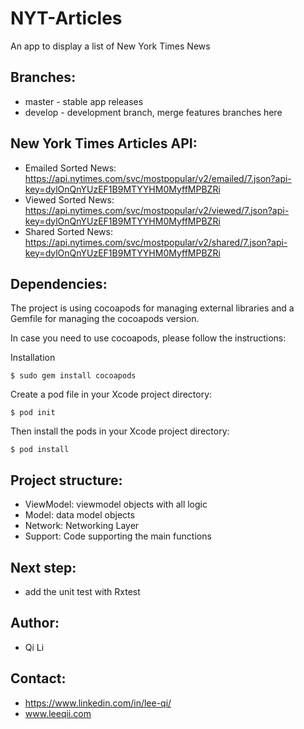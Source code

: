 # NYT-Articles
An app to display a list of New York Times News

## Branches:

* master - stable app releases
* develop - development branch, merge features branches here

## New York Times Articles API:

* Emailed Sorted News: https://api.nytimes.com/svc/mostpopular/v2/emailed/7.json?api-key=dylOnQnYUzEF1B9MTYYHM0MyffMPBZRi
* Viewed Sorted News: https://api.nytimes.com/svc/mostpopular/v2/viewed/7.json?api-key=dylOnQnYUzEF1B9MTYYHM0MyffMPBZRi
* Shared Sorted News: https://api.nytimes.com/svc/mostpopular/v2/shared/7.json?api-key=dylOnQnYUzEF1B9MTYYHM0MyffMPBZRi

## Dependencies:

The project is using cocoapods for managing external libraries and a Gemfile for managing the cocoapods version.

In case you need to use cocoapods, please follow the instructions: 

Installation
```
$ sudo gem install cocoapods
```

Create a pod file in your Xcode project directory:
```
$ pod init
```

Then install the pods in your Xcode project directory:
```
$ pod install
```

## Project structure:

* ViewModel: viewmodel objects with all logic
* Model: data model objects
* Network: Networking Layer
* Support: Code supporting the main functions

## Next step:

*  add the unit test with Rxtest

## Author:

*  Qi Li

## Contact:

* https://www.linkedin.com/in/lee-qi/
* www.leeqii.com
